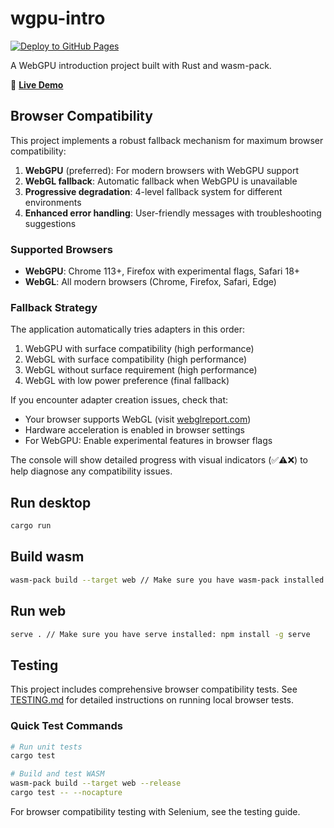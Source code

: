 # wgpu-intro

[![Deploy to GitHub Pages](https://github.com/bowber/wgpu-intro/actions/workflows/deploy.yml/badge.svg)](https://github.com/bowber/wgpu-intro/actions/workflows/deploy.yml)

A WebGPU introduction project built with Rust and wasm-pack.

🚀 **[Live Demo](https://bowber.github.io/wgpu-intro/)**

## Browser Compatibility

This project implements a robust fallback mechanism for maximum browser compatibility:

1. **WebGPU** (preferred): For modern browsers with WebGPU support
2. **WebGL fallback**: Automatic fallback when WebGPU is unavailable  
3. **Progressive degradation**: 4-level fallback system for different environments
4. **Enhanced error handling**: User-friendly messages with troubleshooting suggestions

### Supported Browsers
- **WebGPU**: Chrome 113+, Firefox with experimental flags, Safari 18+
- **WebGL**: All modern browsers (Chrome, Firefox, Safari, Edge)

### Fallback Strategy
The application automatically tries adapters in this order:
1. WebGPU with surface compatibility (high performance)
2. WebGL with surface compatibility (high performance)  
3. WebGL without surface requirement (high performance)
4. WebGL with low power preference (final fallback)

If you encounter adapter creation issues, check that:
- Your browser supports WebGL (visit [webglreport.com](https://webglreport.com))
- Hardware acceleration is enabled in browser settings
- For WebGPU: Enable experimental features in browser flags

The console will show detailed progress with visual indicators (✅⚠️❌) to help diagnose any compatibility issues.

## Run desktop
```bash
cargo run
```

## Build wasm
```bash
wasm-pack build --target web // Make sure you have wasm-pack installed: cargo install wasm-pack
```

## Run web
```bash
serve . // Make sure you have serve installed: npm install -g serve
```

## Testing

This project includes comprehensive browser compatibility tests. See [TESTING.md](TESTING.md) for detailed instructions on running local browser tests.

### Quick Test Commands
```bash
# Run unit tests
cargo test

# Build and test WASM
wasm-pack build --target web --release
cargo test -- --nocapture
```

For browser compatibility testing with Selenium, see the testing guide.

